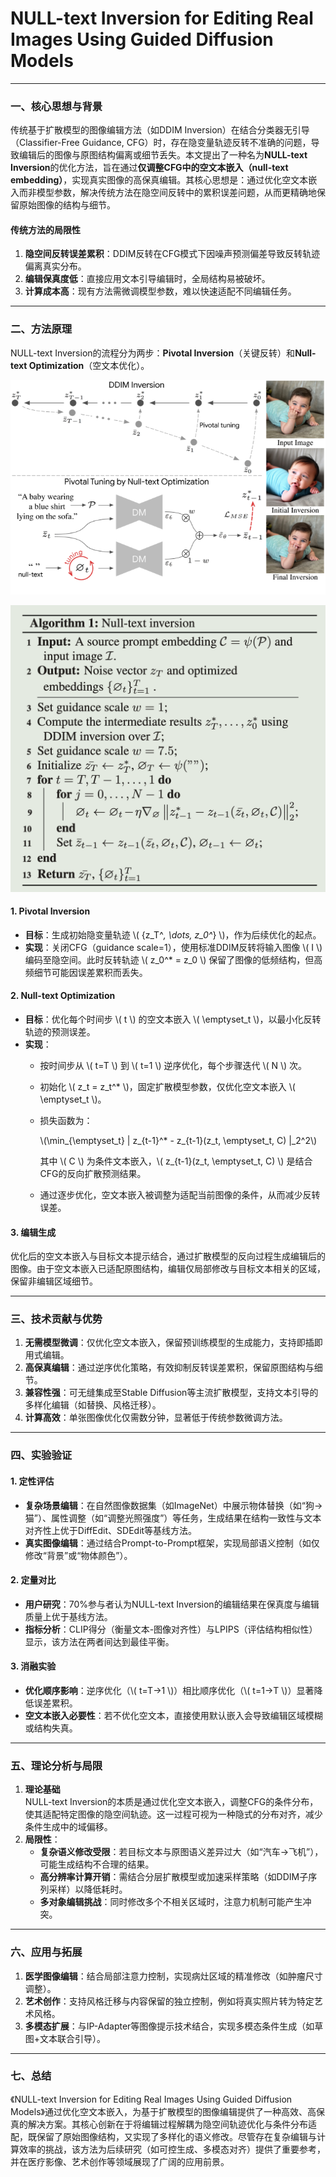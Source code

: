 # NULL-text Inversion for Editing Real Images Using Guided Diffusion Models

---

### 一、核心思想与背景
传统基于扩散模型的图像编辑方法（如DDIM Inversion）在结合分类器无引导（Classifier-Free Guidance, CFG）时，存在隐变量轨迹反转不准确的问题，导致编辑后的图像与原图结构偏离或细节丢失。本文提出了一种名为**NULL-text Inversion**的优化方法，旨在通过**仅调整CFG中的空文本嵌入（null-text embedding）**，实现真实图像的高保真编辑。其核心思想是：通过优化空文本嵌入而非模型参数，解决传统方法在隐空间反转中的累积误差问题，从而更精确地保留原始图像的结构与细节。

#### 传统方法的局限性
1. **隐空间反转误差累积**：DDIM反转在CFG模式下因噪声预测偏差导致反转轨迹偏离真实分布。
2. **编辑保真度低**：直接应用文本引导编辑时，全局结构易被破坏。
3. **计算成本高**：现有方法需微调模型参数，难以快速适配不同编辑任务。

---

### 二、方法原理
NULL-text Inversion的流程分为两步：**Pivotal Inversion**（关键反转）和**Null-text Optimization**（空文本优化）。

![](./assets/a44b9bc0296aa09b0fbb8c97494dbde9_2_Figure_3_-1145703835.png)

![](./assets/截屏2025-04-22%2007.49.45.png)

#### 1. **Pivotal Inversion**
- **目标**：生成初始隐变量轨迹 \\( \{z_T^*, \dots, z_0^*\} \\)，作为后续优化的起点。
- **实现**：关闭CFG（guidance scale=1），使用标准DDIM反转将输入图像 \\( I \\) 编码至隐空间。此时反转轨迹 \\( z_0^* = z_0 \\) 保留了图像的低频结构，但高频细节可能因误差累积而丢失。

#### 2. **Null-text Optimization**
- **目标**：优化每个时间步 \\( t \\) 的空文本嵌入 \\( \emptyset_t \\)，以最小化反转轨迹的预测误差。
- **实现**：
  - 按时间步从 \\( t=T \\) 到 \\( t=1 \\) 逆序优化，每个步骤迭代 \\( N \\) 次。
  - 初始化 \\( z_t = z_t^* \\)，固定扩散模型参数，仅优化空文本嵌入 \\( \emptyset_t \\)。
  - 损失函数为：
    
    \\(\min_{\emptyset_t} \| z_{t-1}^* - z_{t-1}(z_t, \emptyset_t, C) \|_2^2\\)
    
    其中 \\( C \\) 为条件文本嵌入，\\( z_{t-1}(z_t, \emptyset_t, C) \\) 是结合CFG的反向扩散预测结果。
  - 通过逐步优化，空文本嵌入被调整为适配当前图像的条件，从而减少反转误差。

#### 3. **编辑生成**
优化后的空文本嵌入与目标文本提示结合，通过扩散模型的反向过程生成编辑后的图像。由于空文本嵌入已适配原图结构，编辑仅局部修改与目标文本相关的区域，保留非编辑区域细节。

---

### 三、技术贡献与优势
1. **无需模型微调**：仅优化空文本嵌入，保留预训练模型的生成能力，支持即插即用式编辑。
2. **高保真编辑**：通过逆序优化策略，有效抑制反转误差累积，保留原图结构与细节。
3. **兼容性强**：可无缝集成至Stable Diffusion等主流扩散模型，支持文本引导的多样化编辑（如替换、风格迁移）。
4. **计算高效**：单张图像优化仅需数分钟，显著低于传统参数微调方法。

---

### 四、实验验证
#### 1. **定性评估**
- **复杂场景编辑**：在自然图像数据集（如ImageNet）中展示物体替换（如“狗→猫”）、属性调整（如“调整光照强度”）等任务，生成结果在结构一致性与文本对齐性上优于DiffEdit、SDEdit等基线方法。
- **真实图像编辑**：通过结合Prompt-to-Prompt框架，实现局部语义控制（如仅修改“背景”或“物体颜色”）。

#### 2. **定量对比**
- **用户研究**：70%参与者认为NULL-text Inversion的编辑结果在保真度与编辑质量上优于基线方法。
- **指标分析**：CLIP得分（衡量文本-图像对齐性）与LPIPS（评估结构相似性）显示，该方法在两者间达到最佳平衡。

#### 3. **消融实验**
- **优化顺序影响**：逆序优化（\\( t=T→1 \\)）相比顺序优化（\\( t=1→T \\)）显著降低误差累积。
- **空文本嵌入必要性**：若不优化空文本，直接使用默认嵌入会导致编辑区域模糊或结构失真。

---

### 五、理论分析与局限
1. **理论基础**  
   NULL-text Inversion的本质是通过优化空文本嵌入，调整CFG的条件分布，使其适配特定图像的隐空间轨迹。这一过程可视为一种隐式的分布对齐，减少条件生成中的域偏移。
2. **局限性**：
   - **复杂语义修改受限**：若目标文本与原图语义差异过大（如“汽车→飞机”），可能生成结构不合理的结果。
   - **高分辨率计算开销**：需结合分层扩散模型或加速采样策略（如DDIM子序列采样）以降低耗时。
   - **多对象编辑挑战**：同时修改多个不相关区域时，注意力机制可能产生冲突。

---

### 六、应用与拓展
1. **医学图像编辑**：结合局部注意力控制，实现病灶区域的精准修改（如肿瘤尺寸调整）。
2. **艺术创作**：支持风格迁移与内容保留的独立控制，例如将真实照片转为特定艺术风格。
3. **多模态扩展**：与IP-Adapter等图像提示技术结合，实现多模态条件生成（如草图+文本联合引导）。

---

### 七、总结
《NULL-text Inversion for Editing Real Images Using Guided Diffusion Models》通过优化空文本嵌入，为基于扩散模型的图像编辑提供了一种高效、高保真的解决方案。其核心创新在于将编辑过程解耦为隐空间轨迹优化与条件分布适配，既保留了原始图像结构，又实现了多样化的语义修改。尽管存在复杂编辑与计算效率的挑战，该方法为后续研究（如可控生成、多模态对齐）提供了重要参考，并在医疗影像、艺术创作等领域展现了广阔的应用前景。